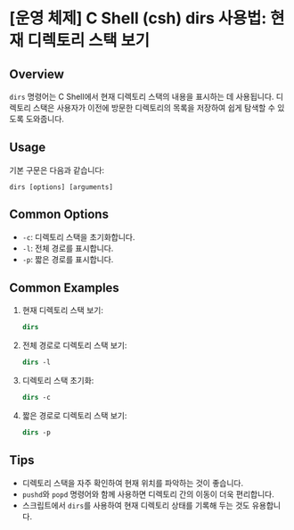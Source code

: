 # [운영 체제] C Shell (csh) dirs 사용법: 현재 디렉토리 스택 보기

## Overview
`dirs` 명령어는 C Shell에서 현재 디렉토리 스택의 내용을 표시하는 데 사용됩니다. 디렉토리 스택은 사용자가 이전에 방문한 디렉토리의 목록을 저장하여 쉽게 탐색할 수 있도록 도와줍니다.

## Usage
기본 구문은 다음과 같습니다:

```
dirs [options] [arguments]
```

## Common Options
- `-c`: 디렉토리 스택을 초기화합니다.
- `-l`: 전체 경로를 표시합니다.
- `-p`: 짧은 경로를 표시합니다.

## Common Examples
1. 현재 디렉토리 스택 보기:
   ```csh
   dirs
   ```

2. 전체 경로로 디렉토리 스택 보기:
   ```csh
   dirs -l
   ```

3. 디렉토리 스택 초기화:
   ```csh
   dirs -c
   ```

4. 짧은 경로로 디렉토리 스택 보기:
   ```csh
   dirs -p
   ```

## Tips
- 디렉토리 스택을 자주 확인하여 현재 위치를 파악하는 것이 좋습니다.
- `pushd`와 `popd` 명령어와 함께 사용하면 디렉토리 간의 이동이 더욱 편리합니다.
- 스크립트에서 `dirs`를 사용하여 현재 디렉토리 상태를 기록해 두는 것도 유용합니다.